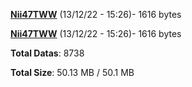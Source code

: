 [**Nii47TWW**](/data/Nii47TWW.txt) (13/12/22 - 15:26)- 1616 bytes

[**Nii47TWW**](/data/Nii47TWW.txt) (13/12/22 - 15:26)- 1616 bytes

**Total Datas**: 8738

**Total Size**: 50.13 MB / 50.1 MB